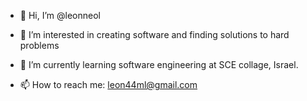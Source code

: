 - 👋 Hi, I’m @leonneol
- 👀 I’m interested in creating software and finding solutions to hard problems
- 🌱 I’m currently learning software engineering at SCE collage, Israel.

- 📫 How to reach me: leon44ml@gmail.com
